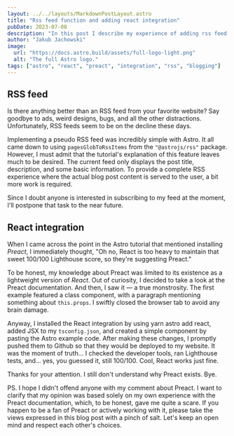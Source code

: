 ```yaml
---
layout: ../../layouts/MarkdownPostLayout.astro
title: "Rss feed function and adding react integration"
pubDate: 2023-07-08
description: "In this post I describe my experience of adding rss feed functionality to astro application and react integration"
author: "Jakub Jachowski"
image:
  url: "https://docs.astro.build/assets/full-logo-light.png"
  alt: "The full Astro logo."
tags: ["astro", "react", "preact", "integration", "rss", "blogging"]
---
```


## RSS feed

Is there anything better than an RSS feed from your favorite website? Say goodbye to ads, weird designs, bugs, and all the other distractions. Unfortunately, RSS feeds seem to be on the decline these days.

Implementing a pseudo RSS feed was incredibly simple with Astro. It all came down to using `pagesGlobToRssItems` from the `"@astrojs/rss"` package. However, I must admit that the tutorial's explanation of this feature leaves much to be desired. The current feed only displays the post title, description, and some basic information. To provide a complete RSS experience where the actual blog post content is served to the user, a bit more work is required.

Since I doubt anyone is interested in subscribing to my feed at the moment, I'll postpone that task to the near future.

## React integration

When I came across the point in the Astro tutorial that mentioned installing _Preact_, I immediately thought, "Oh no, React is too heavy to maintain that sweet 100/100 Lighthouse score, so they're suggesting Preact."

To be honest, my knowledge about Preact was limited to its existence as a lightweight version of _React_. Out of curiosity, I decided to take a look at the Preact documentation. And then, I saw it — a true monstrosity. The first example featured a class component, with a paragraph mentioning something about `this.props`. I swiftly closed the browser tab to avoid any brain damage.

Anyway, I installed the React integration by using yarn astro add react, added JSX to my `tsconfig.json`, and created a simple component by pasting the Astro example code. After making these changes, I promptly pushed them to Github so that they would be deployed to my website. It was the moment of truth... I checked the developer tools, ran Lighthouse tests, and... yes, you guessed it, still 100/100. Cool, React works just fine.

Thanks for your attention. I still don't understand why Preact exists. Bye.

PS. I hope I didn't offend anyone with my comment about Preact. I want to clarify that my opinion was based solely on my own experience with the Preact documentation, which, to be honest, gave me quite a scare. If you happen to be a fan of Preact or actively working with it, please take the views expressed in this blog post with a pinch of salt. Let's keep an open mind and respect each other's choices.
